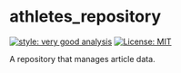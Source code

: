 # athletes_repository

[![style: very good analysis][very_good_analysis_badge]][very_good_analysis_link]
[![License: MIT][license_badge]][license_link]

A repository that manages article data.

[license_badge]: https://img.shields.io/badge/license-MIT-blue.svg
[license_link]: https://opensource.org/licenses/MIT
[very_good_analysis_badge]: https://img.shields.io/badge/style-very_good_analysis-B22C89.svg
[very_good_analysis_link]: https://pub.dev/packages/very_good_analysis